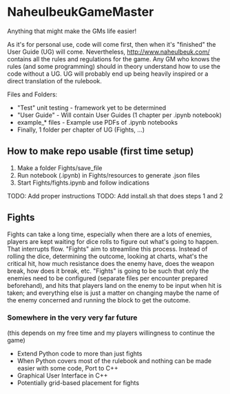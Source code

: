 # NaheulbeukGameMaster
Anything that might make the GMs life easier!

As it's for personal use, code will come first, then when it's "finished" the User Guide (UG) will come.
Nevertheless, http://www.naheulbeuk.com/ contains all the rules and regulations for the game. Any GM who knows the rules (and some programming) should in theory understand how to use the code without a UG. UG will probably end up being heavily inspired or a direct translation of the rulebook.

Files and Folders:
- "Test" unit testing - framework yet to be determined
- "User Guide" - Will contain User Guides (1 chapter per .ipynb notebook)
- example_* files - Example use PDFs of .ipynb notebooks
- Finally, 1 folder per chapter of UG (Fights, ...)

## How to make repo usable (first time setup)
1. Make a folder Fights/save\_file
2. Run notebook (.ipynb) in Fights/resources to generate .json files
3. Start Fights/fights.ipynb and follow indications

TODO: Add proper instructions
TODO: Add install.sh that does steps 1 and 2

## Fights
Fights can take a long time, especially when there are a lots of enemies, players are kept waiting for dice rolls to figure out what's going to happen. That interrupts flow. "Fights" aim to streamline this process. Instead of rolling the dice, determining the outcome, looking at charts, what's the critical hit, how much resistance does the enemy have, does the weapon break, how does it break, etc. "Fights" is going to be such that only the enemies need to be configured (separate files per encounter prepared beforehand), and hits that players land on the enemy to be input when hit is taken; and everything else is just a matter on changing maybe the name of the enemy concerned and running the block to get the outcome.

### Somewhere in the very very far future
(this depends on my free time and my players willingness to continue the game)
- Extend Python code to more than just fights
- When Python covers most of the rulebook and nothing can be made easier with some code, Port to C++
- Graphical User Interface in C++
- Potentially grid-based placement for fights
